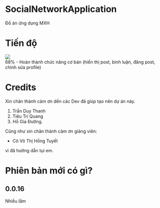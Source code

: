 # SocialNetworkApplication
Đồ án ứng dụng MXH
# Tiến độ
![](https://geps.dev/progress/68)\
68% - Hoàn thành chức năng cơ bản (hiển thị post, bình luận, đăng post, chỉnh sửa profile)
# Credits
Xin chân thành cảm ơn dến các Dev đã giúp tạo nên dự án này.
1. Trần Duy Thanh
2. Tiêu Trí Quang
3. Hồ Gia Đường.

Cũng như xin chân thành cảm ơn giảng viên:

- Cô Võ Thị Hồng Tuyết

vì đã hướng dẫn tụi em.

# Phiên bản mới có gì?
## 0.0.16
Nhiều lắm
